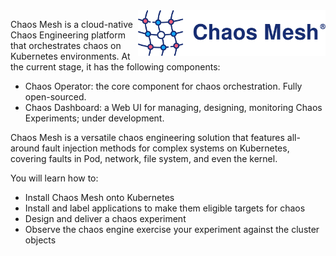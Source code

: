 <img align="right" alt="Chaos Mesh" title="Chaos Mesh" src="./assets/chaos-mesh.png" width=300>

Chaos Mesh is a cloud-native Chaos Engineering platform that orchestrates chaos on Kubernetes environments. At the current stage, it has the following components:

- Chaos Operator: the core component for chaos orchestration. Fully open-sourced.
- Chaos Dashboard: a Web UI for managing, designing, monitoring Chaos Experiments; under development.

Chaos Mesh is a versatile chaos engineering solution that features all-around fault injection methods for complex systems on Kubernetes, covering faults in Pod, network, file system, and even the kernel.

You will learn how to:

- Install Chaos Mesh onto Kubernetes
- Install and label applications to make them eligible targets for chaos
- Design and deliver a chaos experiment
- Observe the chaos engine exercise your experiment against the cluster objects
